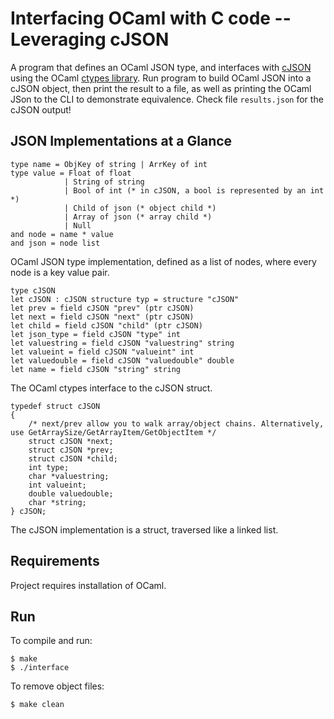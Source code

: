 # Interfacing OCaml with C code -- Leveraging cJSON

A program that defines an OCaml JSON type, and interfaces with [cJSON](https://github.com/DaveGamble/cJSON) using the OCaml [ctypes library](https://github.com/ocamllabs/ocaml-ctypes). Run program to build OCaml JSON into a cJSON object, then print the result to a file, as well as printing the OCaml JSon to the CLI to demonstrate equivalence. Check file ```results.json``` for the cJSON output!

## JSON Implementations at a Glance
```
type name = ObjKey of string | ArrKey of int
type value = Float of float
            | String of string
            | Bool of int (* in cJSON, a bool is represented by an int *)
            | Child of json (* object child *)
            | Array of json (* array child *)
            | Null
and node = name * value
and json = node list
```
OCaml JSON type implementation, defined as a list of nodes, where every node is a key value pair.

```
type cJSON
let cJSON : cJSON structure typ = structure "cJSON"
let prev = field cJSON "prev" (ptr cJSON)
let next = field cJSON "next" (ptr cJSON)
let child = field cJSON "child" (ptr cJSON)
let json_type = field cJSON "type" int
let valuestring = field cJSON "valuestring" string
let valueint = field cJSON "valueint" int
let valuedouble = field cJSON "valuedouble" double
let name = field cJSON "string" string
```
The OCaml ctypes interface to the cJSON struct.


```
typedef struct cJSON
{
    /* next/prev allow you to walk array/object chains. Alternatively, use GetArraySize/GetArrayItem/GetObjectItem */
    struct cJSON *next;
    struct cJSON *prev;
    struct cJSON *child;
    int type;
    char *valuestring;
    int valueint;
    double valuedouble;
    char *string;
} cJSON;
```
The cJSON implementation is a struct, traversed like a linked list.

## Requirements
Project requires installation of OCaml.

## Run
To compile and run:
```
$ make
$ ./interface
```

To remove object files:
```
$ make clean
```